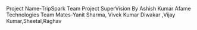 Project Name-TripSpark
Team Project SuperVision By Ashish Kumar Afame Technologies
Team Mates-Yanit Sharma, Vivek Kumar Diwakar ,Vijay Kumar,Sheetal,Raghav

